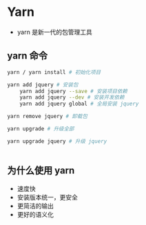 # Yarn 
* yarn 是新一代的包管理工具



## yarn 命令

```bash
yarn / yarn install # 初始化项目

yarn add jquery # 安装包
	yarn add jquery --save # 安装项目依赖
	yarn add jquery --dev # 安装开发依赖
	yarn add jquery global # 全局安装 jquery

yarn remove jquery # 卸载包

yarn upgrade # 升级全部

yarn upgrade jquery # 升级 jquery



```


## 为什么使用 yarn
* 速度快
* 安装版本统一，更安全
* 更简洁的输出
* 更好的语义化